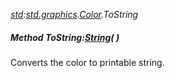 _[std](../../modules/std/std-module.md):[std.graphics](../../modules/std/std-graphics.md).[Color](../../modules/std/std-graphics-color.md).ToString_
##### Method ToString:[String](../../modules/wonkey/wonkey-types-string.md)(  )
Converts the color to printable string.
